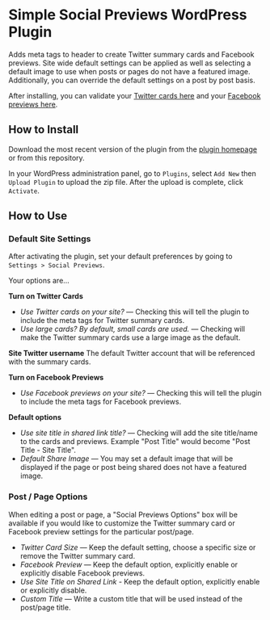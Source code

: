 # Simple Social Previews WordPress Plugin

Adds meta tags to header to create Twitter summary cards and Facebook previews. Site wide default settings can be applied as well
as selecting a default image to use when posts or pages do not have a featured image. Additionally, you can override the
default settings on a post by post basis.

After installing, you can validate your [Twitter cards here](https://cards-dev.twitter.com/validator) and 
your [Facebook previews here](https://developers.facebook.com/tools/debug/).

## How to Install

Download the most recent version of the plugin from the [plugin homepage](https://code.jonathanbriehl.com) or 
from this repository.

In your WordPress administration panel, go to `Plugins`, select `Add New` then `Upload Plugin` to upload the 
zip file. After the upload is complete, click `Activate`.

## How to Use

### Default Site Settings

After activating the plugin, set your default preferences by going to `Settings > Social Previews`.

Your options are...

__Turn on Twitter Cards__
* _Use Twitter cards on your site?_ — Checking this will tell the plugin to include the meta tags for Twitter summary cards.
* _Use large cards? By default, small cards are used._ — Checking will make the Twitter summary cards use a large image as the default.
  
__Site Twitter username__
The default Twitter account that will be referenced with the summary cards.
  
__Turn on Facebook Previews__
* _Use Facebook previews on your site?_ — Checking this will tell the plugin to include the meta tags for Facebook previews.

__Default options__
* _Use site title in shared link title?_ — Checking will add the site title/name to the cards and previews. Example "Post Title" would become "Post Title - Site Title".
* _Default Share Image_ — You may set a default image that will be displayed if the page or post being shared does not have a featured image.

### Post / Page Options

When editing a post or page, a "Social Previews Options" box will be available if you would like to customize the 
Twitter summary card or Facebook preview settings for the particular post/page.

* _Twitter Card Size_ — Keep the default setting, choose a specific size or remove the Twitter summary card.
* _Facebook Preview_ — Keep the default option, explicitly enable or explicitly disable Facebook previews.
* _Use Site Title on Shared Link_ - Keep the default option, explicitly enable or explicitly disable.
* _Custom Title_ — Write a custom title that will be used instead of the post/page title.